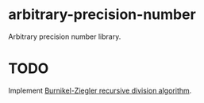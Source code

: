 arbitrary-precision-number
==========================

Arbitrary precision number library.

TODO
====
Implement [Burnikel-Ziegler recursive division algorithm](http://domino.mpi-inf.mpg.de/internet/reports.nsf/c125634c000710cec125613300585c64/a8cfefdd1ac031bbc125669b00493127!OpenDocument).
